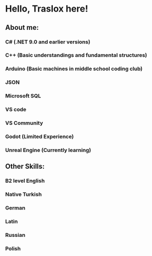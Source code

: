 # Hello, Traslox here!

## About me:
### C# (.NET 9.0 and earlier versions)
### C++ (Basic understandings and fundamental structures)
### Arduino (Basic machines in middle school coding club)
### JSON
### Microsoft SQL
### VS code
### VS Community
### Godot (Limited Experience)
### Unreal Engine (Currently learning)

## Other Skills:
### B2 level English
### Native Turkish
### German
### Latin
### Russian
### Polish
